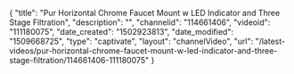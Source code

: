 {
    "title": "Pur Horizontal Chrome Faucet Mount w LED Indicator and Three Stage Filtration",
    "description": "",
    "channelid": "114661406",
    "videoid": "111180075",
    "date_created": "1502923813",
    "date_modified": "1509668725",
    "type": "captivate",
    "layout": "channelVideo",
    "url": "\/latest-videos\/pur-horizontal-chrome-faucet-mount-w-led-indicator-and-three-stage-filtration\/114661406-111180075"
}